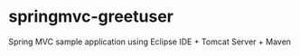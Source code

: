 springmvc-greetuser
===================

Spring MVC sample application using Eclipse IDE + Tomcat Server + Maven
